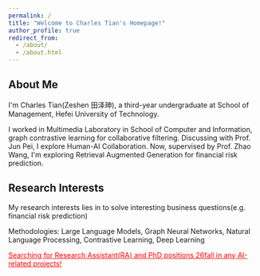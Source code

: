 ```yaml
---
permalink: /
title: "Welcome to Charles Tian's Homepage!"
author_profile: true
redirect_from: 
  - /about/
  - /about.html
---
```


## About Me

I'm Charles Tian(Zeshen 田泽珅), a third-year undergraduate at School of Management, Hefei University of Technology.

I worked in Multimedia Laboratory in School of Computer and Information, graph contrastive learning for collaborative filtering. Discussing with Prof. Jun Pei, I explore Human-AI Collaboration. Now, supervised by Prof. Zhao Wang, I'm exploring Retrieval Augmented Generation for financial risk prediction.

## Research Interests

My research interests lies in to solve interesting business questions(e.g. financial risk prediction)

Methodologies: Large Language Models, Graph Neural Networks, Natural Language Processing, Contrastive Learning, Deep Learning



<span style="color:red;"><u>Searching for Research Assistant(RA) and PhD positions 26fall in any AI-related projects!</u></span>

